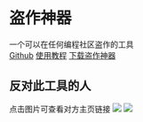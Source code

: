# 盗作神器
一个可以在任何编程社区盗作的工具  
[Github](https://github.com/431658/scratch-project-downloader)
[使用教程](https://kdocs.cn/l/ciSQezkWQRic)
[下载盗作神器](/user.js)
## 反对此工具的人
点击图片可查看对方主页链接
[![](https://github.com/user-attachments/assets/45ea90d0-3392-4cdd-906a-5d3ecc16b649)](https://www.ccw.site/student/67d536733778fc282d63308e)
[![](https://gpo.saobby.com/i/3LCHdcOarKNy4G6h.jpg)](https://www.ccw.site/student/6788a5c73778fc282d624110)

